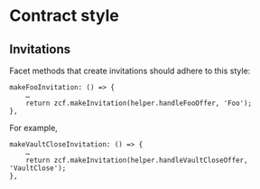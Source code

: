 # Contract style

## Invitations

Facet methods that create invitations should adhere to this style:

```
makeFooInvitation: () => {
    …
    return zcf.makeInvitation(helper.handleFooOffer, 'Foo');
},
```

For example,
```
makeVaultCloseInvitation: () => {
    …
    return zcf.makeInvitation(helper.handleVaultCloseOffer, 'VaultClose');
},
```

